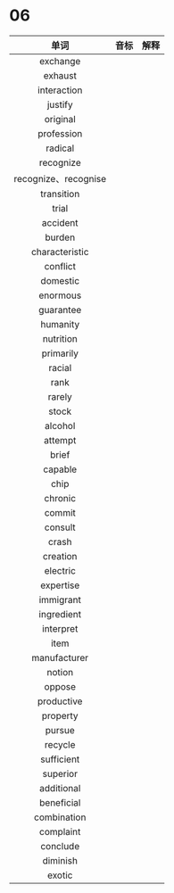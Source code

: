 # 06

|         单词         | 音标 | 解释 |
| :------------------: | :--: | :--: |
|       exchange       |      |      |
|       exhaust        |      |      |
|     interaction      |      |      |
|       justify        |      |      |
|       original       |      |      |
|      profession      |      |      |
|       radical        |      |      |
|      recognize       |      |      |
| recognize、recognise |      |      |
|      transition      |      |      |
|        trial         |      |      |
|       accident       |      |      |
|        burden        |      |      |
|    characteristic    |      |      |
|       conflict       |      |      |
|       domestic       |      |      |
|       enormous       |      |      |
|      guarantee       |      |      |
|       humanity       |      |      |
|      nutrition       |      |      |
|      primarily       |      |      |
|        racial        |      |      |
|         rank         |      |      |
|        rarely        |      |      |
|        stock         |      |      |
|       alcohol        |      |      |
|       attempt        |      |      |
|        brief         |      |      |
|       capable        |      |      |
|         chip         |      |      |
|       chronic        |      |      |
|        commit        |      |      |
|       consult        |      |      |
|        crash         |      |      |
|       creation       |      |      |
|       electric       |      |      |
|      expertise       |      |      |
|      immigrant       |      |      |
|      ingredient      |      |      |
|      interpret       |      |      |
|         item         |      |      |
|     manufacturer     |      |      |
|        notion        |      |      |
|        oppose        |      |      |
|      productive      |      |      |
|       property       |      |      |
|        pursue        |      |      |
|       recycle        |      |      |
|      sufficient      |      |      |
|       superior       |      |      |
|      additional      |      |      |
|      beneficial      |      |      |
|     combination      |      |      |
|      complaint       |      |      |
|       conclude       |      |      |
|       diminish       |      |      |
|        exotic        |      |      |